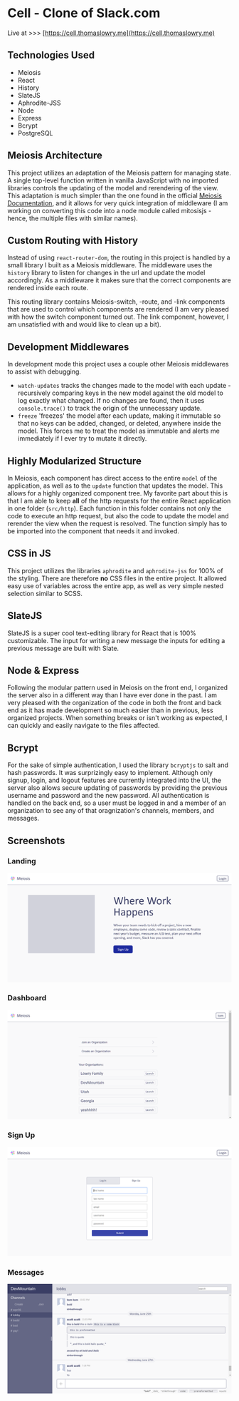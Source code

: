 
# Cell - Clone of Slack.com

Live at >>> [https://cell.thomaslowry.me](https://cell.thomaslowry.me)

## Technologies Used

 - Meiosis
 - React
 - History
 - SlateJS
 - Aphrodite-JSS
 - Node
 - Express
 - Bcrypt
 - PostgreSQL

## Meiosis Architecture

This project utilizes an adaptation of the Meiosis pattern for managing state. A single top-level function written in vanilla JavaScript with no imported libraries controls the updating of the model and rerendering of the view. This adaptation is much simpler than the one found in the official [Meiosis Documentation](https://meiosis.js.org/), and it allows for very quick integration of middleware (I am working on converting this code into a node module called mitosisjs - hence, the multiple files with similar names).

## Custom Routing with History

Instead of using `react-router-dom`, the routing in this project is handled by a small library I built as a Meiosis middleware. The middleware uses the `history` library to listen for changes in the url and update the model accordingly. As a middleware it makes sure that the correct components are rendered inside each route.

This routing library contains Meiosis-switch, -route, and -link components that are used to control which components are rendered (I am very pleased with how the switch component turned out. The link component, however, I am unsatisfied with and would like to clean up a bit).

## Development Middlewares

In development mode this project uses a couple other Meiosis middlewares to assist with debugging.
 - `watch-updates` tracks the changes made to the model with each update - recursively comparing keys in the new model against the old model to log exactly what changed. If no changes are found, then it uses `console.trace()` to track the origin of the unnecessary update.
 - `freeze` 'freezes' the model after each update, making it immutable so that no keys can be added, changed, or deleted, anywhere inside the model. This forces me to treat the model as immutable and alerts me immediately if I ever try to mutate it directly.

## Highly Modularized Structure

In Meiosis, each component has direct access to the entire `model` of the application, as well as to the `update` function that updates the model. This allows for a highly organized component tree. My favorite part about this is that I am able to keep **all** of the http requests for the entire React application in one folder (`src/http`). Each function in this folder contains not only the code to execute an http request, but also the code to update the model and rerender the view when the request is resolved. The function simply has to be imported into the component that needs it and invoked.

## CSS in JS

This project utilizes the libraries `aphrodite` and `aphrodite-jss` for 100% of the styling. There are therefore **no** CSS files in the entire project. It allowed easy use of variables across the entire app, as well as very simple nested selection similar to SCSS.

## SlateJS

SlateJS is a super cool text-editing library for React that is 100% customizable. The input for writing a new message the inputs for editing a previous message are built with Slate.

<!-- This was my first time using CSS in JS, so, to be honest, I am not impressed with the implementation here.  -->

## Node & Express

Following the modular pattern used in Meiosis on the front end, I organized the server also in a different way than I have ever done in the past. I am very pleased with the organization of the code in both the front and back end as it has made development so much easier than in previous, less organized projects. When something breaks or isn't working as expected, I can quickly and easily navigate to the files affected.

## Bcrypt

For the sake of simple authentication, I used the library `bcryptjs` to salt and hash passwords. It was surprizingly easy to implement. Although only signup, login, and logout features are currently integrated into the UI, the server also allows secure updating of passwords by providing the previous username and password and the new password. All authentication is handled on the back end, so a user must be logged in and a member of an organization to see any of that oragnization's channels, members, and messages.

## Screenshots

### Landing

<kbd>
<img src="https://github.com/Tommydreamer57/cell/blob/master/screenshots/landing.PNG?raw=true">
</kbd>

### Dashboard

<kbd>
<img src="https://github.com/Tommydreamer57/cell/blob/master/screenshots/dashboard.PNG?raw=true">
</kbd>

### Sign Up

<kbd>
<img src="https://github.com/Tommydreamer57/cell/blob/master/screenshots/signin.PNG?raw=true">
</kbd>

### Messages

<kbd>
<img src="https://github.com/Tommydreamer57/cell/blob/master/screenshots/messages.PNG?raw=true">
</kbd>
